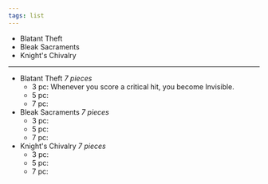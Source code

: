 ```yaml
---
tags: list
---
```

- Blatant Theft
- Bleak Sacraments
- Knight's Chivalry
---
- Blatant Theft *7 pieces*
	- 3 pc: Whenever you score a critical hit, you become Invisible.
	- 5 pc:
	- 7 pc:
- Bleak Sacraments *7 pieces*
	- 3 pc:
	- 5 pc:
	- 7 pc:
- Knight's Chivalry *7 pieces*
	- 3 pc:
	- 5 pc:
	- 7 pc: